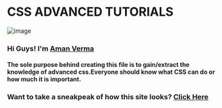 # CSS ADVANCED TUTORIALS

![image](https://learn.viblo.asia/uploads/e/f/efb945ac-a33d-4561-8090-984d511ef1e1.png)


### Hi Guys! I'm [Aman Verma](https://www.linkedin.com/in/aman-verma-679743204/)



#### The sole purpose behind creating this file is to gain/extract the knowledge of advanced css.Everyone should know what CSS can do or how much it is important.

### Want to take a sneakpeak of how this site looks? [Click Here](https://htmldog.com/guides/css/advanced/)


